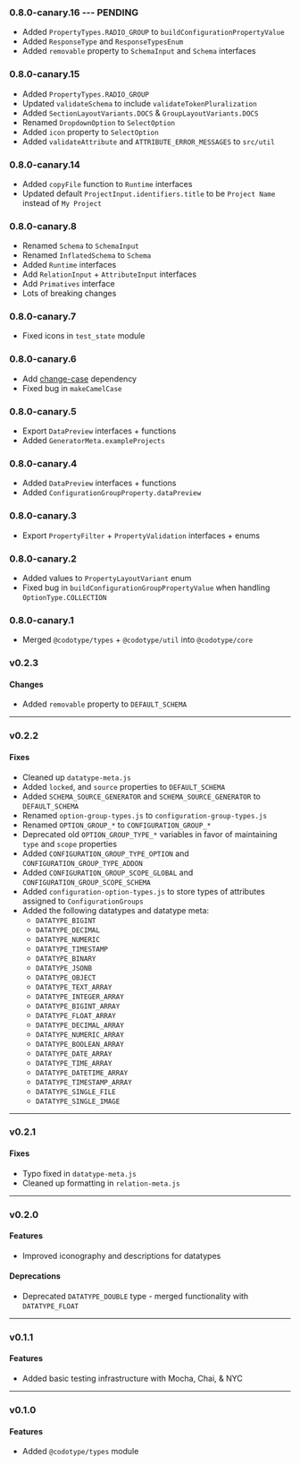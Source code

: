 ### 0.8.0-canary.16 --- PENDING

-   Added `PropertyTypes.RADIO_GROUP` to `buildConfigurationPropertyValue`
-   Added `ResponseType` and `ResponseTypesEnum`
-   Added `removable` property to `SchemaInput` and `Schema` interfaces

### 0.8.0-canary.15

-   Added `PropertyTypes.RADIO_GROUP`
-   Updated `validateSchema` to include `validateTokenPluralization`
-   Added `SectionLayoutVariants.DOCS` & `GroupLayoutVariants.DOCS`
-   Renamed `DropdownOption` to `SelectOption`
-   Added `icon` property to `SelectOption`
-   Added `validateAttribute` and `ATTRIBUTE_ERROR_MESSAGES` to `src/util`

### 0.8.0-canary.14

-   Added `copyFile` function to `Runtime` interfaces
-   Updated default `ProjectInput.identifiers.title` to be `Project Name` instead of `My Project`

### 0.8.0-canary.8

-   Renamed `Schema` to `SchemaInput`
-   Renamed `InflatedSchema` to `Schema`
-   Added `Runtime` interfaces
-   Add `RelationInput` + `AttributeInput` interfaces
-   Add `Primatives` interface
-   Lots of breaking changes

### 0.8.0-canary.7

-   Fixed icons in `test_state` module

### 0.8.0-canary.6

-   Add [change-case](https://www.npmjs.com/package/change-case) dependency
-   Fixed bug in `makeCamelCase`

### 0.8.0-canary.5

-   Export `DataPreview` interfaces + functions
-   Added `GeneratorMeta.exampleProjects`

### 0.8.0-canary.4

-   Added `DataPreview` interfaces + functions
-   Added `ConfigurationGroupProperty.dataPreview`

### 0.8.0-canary.3

-   Export `PropertyFilter` + `PropertyValidation` interfaces + enums

### 0.8.0-canary.2

-   Added values to `PropertyLayoutVariant` enum
-   Fixed bug in `buildConfigurationGroupPropertyValue` when handling `OptionType.COLLECTION`

### 0.8.0-canary.1

-   Merged `@codotype/types` + `@codotype/util` into `@codotype/core`

### v0.2.3

#### Changes

-   Added `removable` property to `DEFAULT_SCHEMA`

---

### v0.2.2

#### Fixes

-   Cleaned up `datatype-meta.js`
-   Added `locked`, and `source` properties to `DEFAULT_SCHEMA`
-   Added `SCHEMA_SOURCE_GENERATOR` and `SCHEMA_SOURCE_GENERATOR` to `DEFAULT_SCHEMA`
-   Renamed `option-group-types.js` to `configuration-group-types.js`
-   Renamed `OPTION_GROUP_*` to `CONFIGURATION_GROUP_*`
-   Deprecated old `OPTION_GROUP_TYPE_*` variables in favor of maintaining `type` and `scope` properties
-   Added `CONFIGURATION_GROUP_TYPE_OPTION` and `CONFIGURATION_GROUP_TYPE_ADDON`
-   Added `CONFIGURATION_GROUP_SCOPE_GLOBAL` and `CONFIGURATION_GROUP_SCOPE_SCHEMA`
-   Added `configuration-option-types.js` to store types of attributes assigned to `ConfigurationGroups`
-   Added the following datatypes and datatype meta:
    -   `DATATYPE_BIGINT`
    -   `DATATYPE_DECIMAL`
    -   `DATATYPE_NUMERIC`
    -   `DATATYPE_TIMESTAMP`
    -   `DATATYPE_BINARY`
    -   `DATATYPE_JSONB`
    -   `DATATYPE_OBJECT`
    -   `DATATYPE_TEXT_ARRAY`
    -   `DATATYPE_INTEGER_ARRAY`
    -   `DATATYPE_BIGINT_ARRAY`
    -   `DATATYPE_FLOAT_ARRAY`
    -   `DATATYPE_DECIMAL_ARRAY`
    -   `DATATYPE_NUMERIC_ARRAY`
    -   `DATATYPE_BOOLEAN_ARRAY`
    -   `DATATYPE_DATE_ARRAY`
    -   `DATATYPE_TIME_ARRAY`
    -   `DATATYPE_DATETIME_ARRAY`
    -   `DATATYPE_TIMESTAMP_ARRAY`
    -   `DATATYPE_SINGLE_FILE`
    -   `DATATYPE_SINGLE_IMAGE`

---

### v0.2.1

#### Fixes

-   Typo fixed in `datatype-meta.js`
-   Cleaned up formatting in `relation-meta.js`

---

### v0.2.0

#### Features

-   Improved iconography and descriptions for datatypes

#### Deprecations

-   Deprecated `DATATYPE_DOUBLE` type - merged functionality with `DATATYPE_FLOAT`

---

### v0.1.1

#### Features

-   Added basic testing infrastructure with Mocha, Chai, & NYC

---

### v0.1.0

#### Features

-   Added `@codotype/types` module
